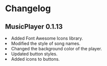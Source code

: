 # Changelog
## MusicPlayer 0.1.13

<li>Added Font Awesome Icons library.</li>
<li>Modified the style of song names.</li>
<li>Changed the background color of the player.</li>
<li>Updated button styles.</li>
<li>Added icons to buttons.</li>
